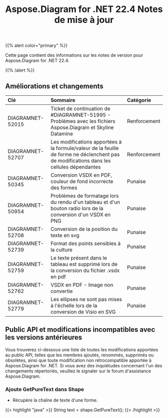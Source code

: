 ﻿---
title: Aspose.Diagram for .NET 22.4 Notes de mise à jour
type: docs
weight: 24
url: /fr/net/aspose-diagram-for-net-22-4-release-notes/
---
{{% alert color="primary" %}} 

Cette page contient des informations sur les notes de version pour Aspose.Diagram for .NET 22.4.

{{% /alert %}} 
## **Améliorations et changements**

|**Clé**|**Sommaire**|**Catégorie**|
|:- |:- |:- |
|DIAGRAMNET-52015|Ticket de continuation de #DIAGRAMNET-51995 - Problèmes avec les fichiers Aspose.Diagram et Skyline Datamine|Renforcement|
|DIAGRAMNET-52707|Les modifications apportées à la formule/valeur de la feuille de forme ne déclenchent pas de modifications dans les cellules dépendantes|Renforcement|
|DIAGRAMNET-50345|Conversion VSDX en PDF, couleur de fond incorrecte des formes|Punaise|
|DIAGRAMNET-50954|Problèmes de formatage lors du rendu d'un tableau et d'un bouton radio lors de la conversion d'un VSDX en PNG|Punaise|
|DIAGRAMNET-52708|Conversion de la position du texte en svg|Punaise|
|DIAGRAMNET-52739|Format des points sensibles à la culture|Punaise|
|DIAGRAMNET-52759|Le texte présent dans le tableau est supprimé lors de la conversion du fichier .vsdx en pdf|Punaise|
|DIAGRAMNET-52762|VSDX en PDF - Image non convertie|Punaise|
|DIAGRAMNET-52779|Les ellipses ne sont pas mises à l'échelle lors de la conversion de Visio en SVG|Punaise|

## **Public API et modifications incompatibles avec les versions antérieures**
Vous trouverez ci-dessous une liste de toutes les modifications apportées au public API, telles que les membres ajoutés, renommés, supprimés ou obsolètes, ainsi que toute modification non rétrocompatible apportée à Aspose.Diagram for .NET. Si vous avez des inquiétudes concernant l'un des changements répertoriés, veuillez le signaler sur le forum d'assistance Aspose.Diagram.
### **Ajoute GetPureText dans Shape**
- Récupère la chaîne de texte d'une forme.

{{< highlight "java" >}}
String text = shape.GetPureText();
{{< /highlight >}}


